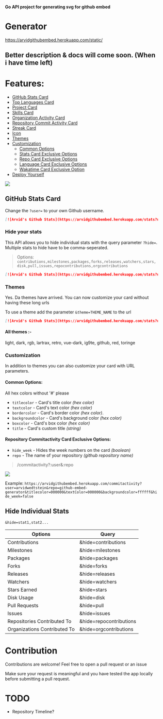 #### Go API project for generating svg for github embed

# Generator 
https://arvidgithubembed.herokuapp.com/static/

## Better description & docs will come soon. (When i have time left)


# Features:

- [GitHub Stats Card](#github-stats-card)
- [Top Languages Card](#top-languages-card)
- [Project Card](#project-card)
- [Skills Card](#skills-card)
- [Organization Activity Card](#org-activity-card)
- [Repository Commit Activity Card](#repo-commit-activity-card)
- [Streak Card](#streak-card)
- [Icon](#icon-card)
- [Themes](#themes)
- [Customization](#customization)
  - [Common Options](#common-options)
  - [Stats Card Exclusive Options](#stats-card-exclusive-options)
  - [Repo Card Exclusive Options](#repo-card-exclusive-options)
  - [Language Card Exclusive Options](#language-card-exclusive-options)
  - [Wakatime Card Exclusive Option](#wakatime-card-exclusive-options)
- [Deploy Yourself](#deploy-on-your-own-vercel-instance)


![](https://img.shields.io/github/go-mod/go-version/arvidwedtstein/github-embed-generator?style=for-the-badge)


## GitHub Stats Card

Change the `?user=` to your own Github username.

```md
[![Arvid's Github Stats](https://arvidgithubembed.herokuapp.com/stats?user=arvidwedtstein)]
```

### Hide your stats

This API allows you to hide individual stats with the query parameter `?hide=`. Multiple stats to hide have to be comma-seperated. 

> Options: `contributions,milestones,packages,forks,releases,watchers,stars,disk,pull,issues,repocontributions,orgcontributions`
   
```md
[![Arvid's Github Stats](https://arvidgithubembed.herokuapp.com/stats?user=arvidwedtstein&hide=contributions)]
```

### Themes

Yes. Da themes have arrived. You can now customize your card without having these long urls

To use a theme add the parameter `&theme=THEME_NAME` to the url

```md
[![Arvid's Github Stats](https://arvidgithubembed.herokuapp.com/stats?user=arvidwedtstein&theme=retro)]
```

#### All themes :-

light, dark, rgb, lartrax, retro, vue-dark, ig9te, github, red, toringe

### Customization

In addition to themes you can also customize your card with URL parameters.

#### Common Options:
All hex colors without '#' please
- `titlecolor` - Card's title color _(hex color)_
- `textcolor` - Card's text color _(hex color)_
- `bordercolor` - Card's border color _(hex color)_.
- `backgroundcolor` - Card's background color _(hex color)_ 
- `boxcolor` - Card's box color _(hex color)_
- `title` - Card's custom title _(string)_

#### Repository Commitactivity Card Exclusive Options:

- `hide_week` - Hides the week numbers on the card _(boolean)_
- `repo` - The name of your repository _(github repository name)_

> /commitactivity?:user&:repo

![](https://arvidgithubembed.herokuapp.com/commitactivity?user=arvidwedtstein&repo=github-embed-generator&titlecolor=333333&textColor=000000&backgroundcolor=ffffff&hide_week=false)

Example:
`https://arvidgithubembed.herokuapp.com/commitactivity?user=arvidwedtstein&repo=github-embed-generator&titlecolor=000000&textColor=000000&backgroundcolor=ffffff&hide_week=false`


## Hide Individual Stats

`&hide=stat1,stat2...`

<table>
   <thead>
      <tr>
         <th>Options</th>
         <th>Query</th>
      </tr>
   </thead>
   <tbody>
      <tr>
         <td>Contributions</td>
         <td>&hide=contributions</td>
      </tr>
      <tr>
         <td>Milestones</td>
         <td>&hide=milestones</td>
      </tr>
      <tr>
         <td>Packages</td>
         <td>&hide=packages</td>
      </tr>
      <tr>
         <td>Forks</td>
         <td>&hide=forks</td>
      </tr>
      <tr>
         <td>Releases</td>
         <td>&hide=releases</td>
      </tr>
      <tr>
         <td>Watchers</td>
         <td>&hide=watchers</td>
      </tr>
      <tr>
         <td>Stars Earned</td>
         <td>&hide=stars</td>
      </tr>
      <tr>
         <td>Disk Usage</td>
         <td>&hide=disk</td>
      </tr>
      <tr>
         <td>Pull Requests</td>
         <td>&hide=pull</td>
      </tr>
      <tr>
         <td>Issues</td>
         <td>&hide=issues</td>
      </tr>
      <tr>
         <td>Repositories Contributed To</td>
         <td>&hide=repocontributions</td>
      </tr>
      <tr>
         <td>Organizations Contributed To</td>
         <td>&hide=orgcontributions</td>
      </tr>
   </tbody>
</table>

# Contribution

Contributions are welcome!
Feel free to open a pull request or an issue

Make sure your request is meaningful and you have tested the app locally before submitting a pull request.




# TODO

- Repository Timeline?


